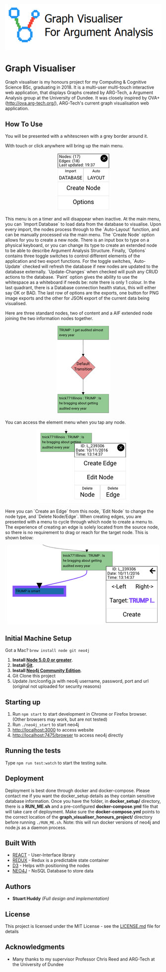 <p align="center"><img src="https://github.com/alfanhui/graph_visualiser_honours_project/blob/master/docs/logoREADME.png?raw=true"/></p>


# Graph Visualiser

Graph visualiser is my honours project for my Computing & Cognitive Science BSc, graduating in 2018. It is a multi-user multi-touch interactive web application, that displays Graphs created by ARG-Tech, a Argument Analysis group at the University of Dundee. It was closely inspired by OVA+(http://ova.arg-tech.org/), ARG-Tech's current graph visualisation web application.

## How To Use

You will be presented with a whitescreen with a grey border around it. 

With touch or click anywhere will bring up the main menu. 
<p align="center"><img src="https://github.com/alfanhui/graph_visualiser_honours_project/blob/master/docs/main_menu.png?raw=true"/></p>
<p>This menu is on a timer and will disappear when inactive. At the main menu, you can `Import Database` to load data from the database to visualise. Upon every import, the nodes process through to the `Auto-Layout` function, and can be manually processed via the main menu. The `Create Node` option allows for you to create a new node. There is an input box to type on a physical keyboard, or you can change its type to create an extended node to be able to describe Argument Analysis Structure. Finally, `Options` contains three toggle switches to control different elements of the application and two export functions. For the toggle switches, `Auto-Update` checked will refresh the database if new nodes are updated to the database externally. `Update-Changes` when checked will push any CRUD actions to the database. `Paint` option gives the ability to use the whitespace as a whiteboard if needs be: note there is only 1 colour. In the last quadrant, there is a Database connection health status, this will either say OK or BAD. The last row of options are the exports, one button for PNG image exports and the other for JSON export of the current data being visualised.</p>

<p>Here are three standard nodes, two of content and a AIF extended node joining the two information nodes together.</p>
<p align="center"><img src="https://github.com/alfanhui/graph_visualiser_honours_project/blob/master/docs/nodes.png?raw=true"/></p>

<p>You can access the element menu when you tap any node.</p>
<p align="center"><img src="https://github.com/alfanhui/graph_visualiser_honours_project/blob/master/docs/element_menu.png?raw=true"/></p>
<p>Here you can `Create an Edge` from this node, `Edit Node` to change the node type, and `Delete Node/Edge`. When creating edges, you are presented with a menu to cycle through which node to create a menu to. The experience of creating an edge is solely located from the source node, so there is no requirement to drag or reach for the target node. This is shown below:</p>
<p align="center"><img src="https://github.com/alfanhui/graph_visualiser_honours_project/blob/master/docs/Create_Edge.png?raw=true"/>

## Initial Machine Setup
Got a Mac? `brew install node git neo4j`
1. **Install [Node 5.0.0 or greater](https://nodejs.org)**.
2. **Install [Git](https://git-scm.com/downloads)**.
3. **Install [Neo4j Community Edition](https://neo4j.com/download/?ref=subscriptions)**.
4. Git Clone this project
5. Update /src/config.js with neo4j username, password, port and url (original not uploaded for security reasons)

## Starting up

1. Run `npm start` to start development in Chrome or Firefox browser. (Other browsers may work, but are not tested)
2. Run `./neo4j_start` to start neo4j
3. [http://localhost:3000](http://localhost:3000) to access website
4. [http://localhost:7475/browser](http://localhost:7475/browser) to access neo4j directly


## Running the tests

Type `npm run test:watch` to start the testing suite.

## Deployment

Deployment is best done through docker and docker-compose. Please contact me if you want the docker_setup details as they contain sensitive database information. Once you have the folder, in **docker_setup/** directory, there is a **RUN_ME.sh** and a pre-configured **docker-compose.yml** file that will take care of deployment. Make sure the **docker-compose.yml** points to the correct location of the **graph_visualiser_honours_project/** directory before running `./RUN_ME.sh`. 
Note: this will run docker versions of neo4j and node.js as a daemon process.

## Built With

* [REACT](https://reactjs.org/) - User-Interface library
* [REDUX](https://redux.js.org/) - Redux is a predictable state container
* [D3](https://d3js.org/) - Helps with positioning the nodes
* [NEO4J](https://neo4j.com/) - NoSQL Database to store data

## Authors

* **Stuart Huddy** *(Full design and implementation)*

## License

This project is licensed under the MIT License - see the [LICENSE.md](LICENSE.md) file for details

## Acknowledgments

* Many thanks to my supervisor Professor Chris Reed and ARG-Tech at the University of Dundee
